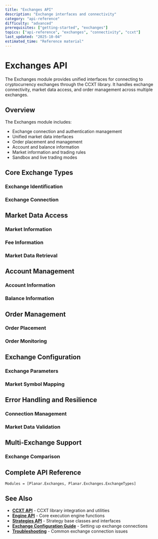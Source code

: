 ```yaml
---
title: "Exchanges API"
description: "Exchange interfaces and connectivity"
category: "api-reference"
difficulty: "advanced"
prerequisites: ["getting-started", "exchanges"]
topics: ["api-reference", "exchanges", "connectivity", "ccxt"]
last_updated: "2025-10-04"
estimated_time: "Reference material"
---
```


# Exchanges API

The Exchanges module provides unified interfaces for connecting to cryptocurrency exchanges through the CCXT library. It handles exchange connectivity, market data access, and order management across multiple exchanges.

## Overview

The Exchanges module includes:
- Exchange connection and authentication management
- Unified market data interfaces
- Order placement and management
- Account and balance information
- Market information and trading rules
- Sandbox and live trading modes

## Core Exchange Types

### Exchange Identification


### Exchange Connection


## Market Data Access

### Market Information


### Fee Information


### Market Data Retrieval


## Account Management

### Account Information


### Balance Information


## Order Management

### Order Placement


### Order Monitoring


## Exchange Configuration

### Exchange Parameters


### Market Symbol Mapping


## Error Handling and Resilience

### Connection Management


### Market Data Validation


## Multi-Exchange Support

### Exchange Comparison


## Complete API Reference

```@autodocs
Modules = [Planar.Exchanges, Planar.Exchanges.ExchangeTypes]
```

## See Also

- **[CCXT API](ccxt.md)** - CCXT library integration and utilities
- **[Engine API](engine.md)** - Core execution engine functions
- **[Strategies API](strategies.md)** - Strategy base classes and interfaces
- **[Exchange Configuration Guide](../guides/exchanges.md)** - Setting up exchange connections
- **[Troubleshooting](../troubleshooting/exchange-issues.md)** - Common exchange connection issues
